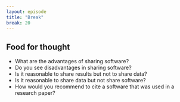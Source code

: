 ```yaml
---
layout: episode
title: "Break"
break: 20
---
```


## Food for thought

- What are the advantages of sharing software?
- Do you see disadvantages in sharing software?
- Is it reasonable to share results but not to share data?
- Is it reasonable to share data but not share software?
- How would you recommend to cite a software that was used in a research paper?
